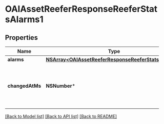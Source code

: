 # OAIAssetReeferResponseReeferStatsAlarms1

## Properties
Name | Type | Description | Notes
------------ | ------------- | ------------- | -------------
**alarms** | [**NSArray&lt;OAIAssetReeferResponseReeferStatsAlarms&gt;***](OAIAssetReeferResponseReeferStatsAlarms.md) |  | [optional] 
**changedAtMs** | **NSNumber*** | Timestamp when the alarms were reported, in Unix milliseconds since epoch | [optional] 

[[Back to Model list]](../README.md#documentation-for-models) [[Back to API list]](../README.md#documentation-for-api-endpoints) [[Back to README]](../README.md)


